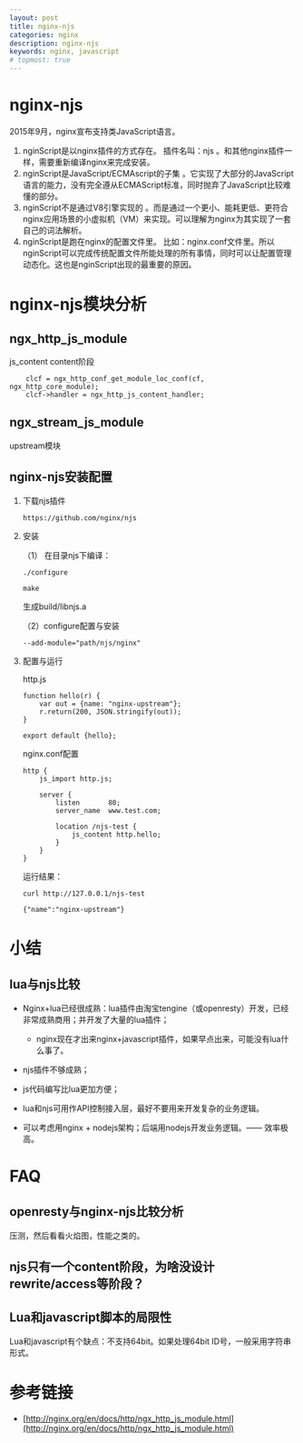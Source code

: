 ```yaml
---
layout: post
title: nginx-njs
categories: nginx
description: nginx-njs
keywords: nginx, javascript
# topmost: true
---
```


# nginx-njs

2015年9月，nginx宣布支持类JavaScript语言。

1. nginScript是以nginx插件的方式存在。 插件名叫：njs 。和其他nginx插件一样，需要重新编译nginx来完成安装。
1. nginScript是JavaScript/ECMAscript的子集 。它实现了大部分的JavaScript语言的能力，没有完全遵从ECMAScript标准，同时抛弃了JavaScript比较难懂的部分。
1. nginScript不是通过V8引擎实现的 。而是通过一个更小、能耗更低、更符合nginx应用场景的小虚拟机（VM）来实现。可以理解为nginx为其实现了一套自己的词法解析。
1. nginScript是跑在nginx的配置文件里。 比如：nginx.conf文件里。所以nginScript可以完成传统配置文件所能处理的所有事情，同时可以让配置管理动态化。这也是nginScript出现的最重要的原因。


# nginx-njs模块分析

## ngx_http_js_module 

js_content content阶段

```
    clcf = ngx_http_conf_get_module_loc_conf(cf, ngx_http_core_module);
    clcf->handler = ngx_http_js_content_handler;
```

## ngx_stream_js_module

upstream模块


## nginx-njs安装配置

1. 下载njs插件
    ```
    https://github.com/nginx/njs
    ```

1. 安装

    （1） 在目录njs下编译：
    ```
    ./configure

    make
    ```
    生成build/libnjs.a
    
    （2）configure配置与安装
    ```
    --add-module="path/njs/nginx"
    ```

1. 配置与运行

    http.js
    ```
    function hello(r) {
        var out = {name: "nginx-upstream"};
        r.return(200, JSON.stringify(out));
    }

    export default {hello};
    ```

    nginx.conf配置
    ```
    http {
        js_import http.js;
        
        server {
            listen       80;
            server_name  www.test.com;
            
            location /njs-test {
                js_content http.hello;
            }
        }
    }    
    ```

    运行结果：
    ```
    curl http://127.0.0.1/njs-test
    
    {"name":"nginx-upstream"}
    ```

# 小结

## lua与njs比较

* Nginx+lua已经很成熟：lua插件由淘宝tengine（或openresty）开发，已经非常成熟商用；并开发了大量的lua插件；
  * nginx现在才出来nginx+javascript插件，如果早点出来，可能没有lua什么事了。

* njs插件不够成熟；

* js代码编写比lua更加方便；

* lua和njs可用作API控制接入层，最好不要用来开发复杂的业务逻辑。

* 可以考虑用nginx + nodejs架构；后端用nodejs开发业务逻辑。—— 效率极高。

# FAQ

## openresty与nginx-njs比较分析

压测，然后看看火焰图，性能之类的。

## njs只有一个content阶段，为啥没设计rewrite/access等阶段？

## Lua和javascript脚本的局限性

Lua和javascript有个缺点：不支持64bit。如果处理64bit ID号，一般采用字符串形式。


# 参考链接

- [http://nginx.org/en/docs/http/ngx_http_js_module.html](http://nginx.org/en/docs/http/ngx_http_js_module.html)



